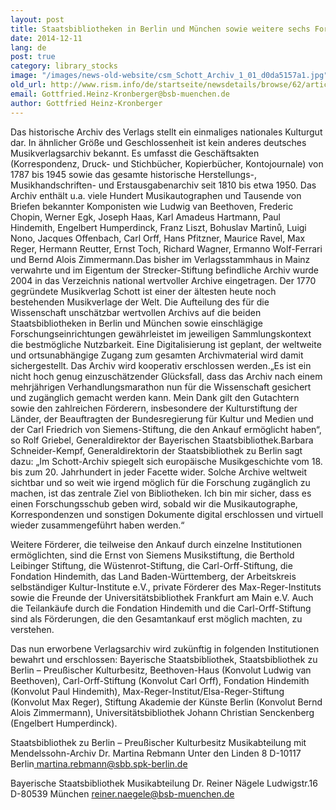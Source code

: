 ```yaml
---
layout: post
title: Staatsbibliotheken in Berlin und München sowie weitere sechs Forschungseinrichtungen erwerben historisches Archiv des Schott-Verlags
date: 2014-12-11
lang: de
post: true
category: library_stocks
image: "/images/news-old-website/csm_Schott_Archiv_1_01_d0da5157a1.jpg"
old_url: http://www.rism.info/de/startseite/newsdetails/browse/62/article/64/historical-schott-archive-acquired-by-state-libraries-in-berlin-and-munich-and-six-research-institut.html
email: Gottfried.Heinz-Kronberger@bsb-muenchen.de
author: Gottfried Heinz-Kronberger
---
```



Das historische Archiv des Verlags stellt ein einmaliges nationales Kulturgut dar. In ähnlicher Größe und Geschlossenheit ist kein anderes deutsches Musikverlagsarchiv bekannt. Es umfasst die Geschäftsakten (Korrespondenz, Druck- und Stichbücher, Kopierbücher, Kontojournale) von 1787 bis 1945 sowie das gesamte historische Herstellungs-, Musikhandschriften- und Erstausgabenarchiv seit 1810 bis etwa 1950. Das Archiv enthält u.a. viele Hundert Musikautographen und Tausende von Briefen bekannter Komponisten wie Ludwig van Beethoven, Frederic Chopin, Werner Egk, Joseph Haas, Karl Amadeus Hartmann, Paul Hindemith, Engelbert Humperdinck, Franz Liszt, Bohuslav Martinů, Luigi Nono, Jacques Offenbach, Carl Orff, Hans Pfitzner, Maurice Ravel, Max Reger, Hermann Reutter, Ernst Toch, Richard Wagner, Ermanno Wolf-Ferrari und Bernd Alois Zimmermann.Das bisher im Verlagsstammhaus in Mainz verwahrte und im Eigentum der Strecker-Stiftung befindliche Archiv wurde 2004 in das Verzeichnis national wertvoller Archive eingetragen. Der 1770 gegründete Musikverlag Schott ist einer der ältesten heute noch bestehenden Musikverlage der Welt.
Die Aufteilung des für die Wissenschaft unschätzbar wertvollen Archivs auf die beiden Staatsbibliotheken in Berlin und München sowie einschlägige Forschungseinrichtungen gewährleistet im jeweiligen Sammlungskontext die bestmögliche Nutzbarkeit. Eine Digitalisierung ist geplant, der weltweite und ortsunabhängige Zugang zum gesamten Archivmaterial wird damit sichergestellt. Das Archiv wird kooperativ erschlossen werden.„Es ist ein nicht hoch genug einzuschätzender Glücksfall, dass das Archiv nach einem mehrjährigen Verhandlungsmarathon nun für die Wissenschaft gesichert und zugänglich gemacht werden kann. Mein Dank gilt den Gutachtern sowie den zahlreichen Förderern, insbesondere der Kulturstiftung der Länder, der Beauftragten der Bundesregierung für Kultur und Medien und der Carl Friedrich von Siemens-Stiftung, die den Ankauf ermöglicht haben“, so Rolf Griebel, Generaldirektor der Bayerischen Staatsbibliothek.Barbara Schneider-Kempf, Generaldirektorin der Staatsbibliothek zu Berlin sagt dazu: „Im Schott-Archiv spiegelt sich europäische Musikgeschichte vom 18. bis zum 20. Jahrhundert in jeder Facette wider. Solche Archive weltweit sichtbar und so weit wie irgend möglich für die Forschung zugänglich zu machen, ist das zentrale Ziel von Bibliotheken. Ich bin mir sicher, dass es einen Forschungsschub geben wird, sobald wir die Musikautographe, Korrespondenzen und sonstigen Dokumente digital erschlossen und virtuell wieder zusammengeführt haben werden.“

Weitere Förderer, die teilweise den Ankauf durch einzelne Institutionen ermöglichten, sind die Ernst von Siemens Musikstiftung, die Berthold Leibinger Stiftung, die Wüstenrot-Stiftung, die Carl-Orff-Stiftung, die Fondation Hindemith, das Land Baden-Württemberg, der Arbeitskreis selbständiger Kultur-Institute e.V., private Förderer des Max-Reger-Instituts sowie die Freunde der Universitätsbibliothek Frankfurt am Main e.V. Auch die Teilankäufe durch die Fondation Hindemith und die Carl-Orff-Stiftung sind als Förderungen, die den Gesamtankauf erst möglich machten, zu verstehen.

Das nun erworbene Verlagsarchiv wird zukünftig in folgenden Institutionen bewahrt und erschlossen: Bayerische Staatsbibliothek, Staatsbibliothek zu Berlin – Preußischer Kulturbesitz, Beethoven-Haus (Konvolut Ludwig van Beethoven), Carl-Orff-Stiftung (Konvolut Carl Orff), Fondation Hindemith (Konvolut Paul Hindemith), Max-Reger-Institut/Elsa-Reger-Stiftung (Konvolut Max Reger), Stiftung Akademie der Künste Berlin (Konvolut Bernd Alois Zimmermann), Universitätsbibliothek Johann Christian Senckenberg (Engelbert Humperdinck).

Staatsbibliothek zu Berlin – Preußischer Kulturbesitz
Musikabteilung mit Mendelssohn-Archiv
Dr. Martina Rebmann
Unter den Linden 8
D-10117 Berlin[
martina.rebmann@sbb.spk-berlin.de](http://martina.rebmann.sbb.spk-berlin.de)

Bayerische Staatsbibliothek
Musikabteilung
Dr. Reiner Nägele
Ludwigstr.16
D-80539 München
[reiner.naegele@bsb-muenchen.de](mailto:reiner.naegele@bsb-muenchen.de)



